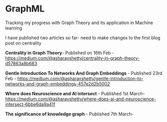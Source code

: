 # GraphML
Tracking my progress with Graph Theory and its application in Machine learning

I have published two articles so far- need to make changes to the first blog post on centrality

**Centrality in Graph Theory**- Published on 16th Feb - https://medium.com/@asharayshetty/centrality-in-graph-theory-d57863a8b683

**Gentle Introduction To Networks And Graph Embeddings** - Published 23rd Feb - https://medium.com/@asharayshetty/gentle-introduction-to-networks-and-graph-embeddings-457e2d2b5002

**Where does Neuroscience and AI intersect** - Published 1st March-
https://medium.com/@asharayshetty/where-does-ai-and-neuroscience-intersect-6bbe6da9a41f

**The significance of knowledge graph** - Published 7th March-
